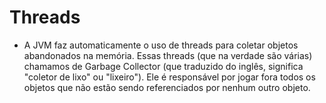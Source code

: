 # Threads

- A JVM faz automaticamente o uso de threads para coletar objetos abandonados na memória. Essas threads (que na verdade são várias) chamamos de Garbage Collector (que traduzido do inglês, significa "coletor de lixo" ou "lixeiro"). Ele é responsável por jogar fora todos os objetos que não estão sendo referenciados por nenhum outro objeto.